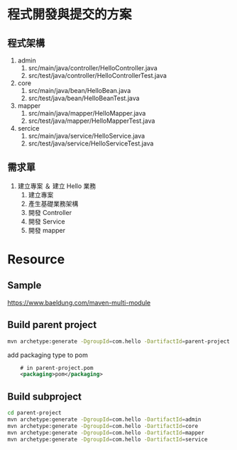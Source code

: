 
# 程式開發與提交的方案

## 程式架構
1. admin 
    1. src/main/java/controller/HelloController.java
    1. src/test/java/controller/HelloControllerTest.java
2. core
    1. src/main/java/bean/HelloBean.java
    1. src/test/java/bean/HelloBeanTest.java
3. mapper
    1. src/main/java/mapper/HelloMapper.java
    1. src/test/java/mapper/HelloMapperTest.java
4. sercice
    1. src/main/java/service/HelloService.java
    1. src/test/java/service/HelloServiceTest.java


## 需求單
1. 建立專案 ＆ 建立 Hello 業務
    1. 建立專案
    1. 產生基礎業務架構
    1. 開發 Controller
    1. 開發 Service
    1. 開發 mapper


# Resource
## Sample
https://www.baeldung.com/maven-multi-module

## Build parent project
```sh
mvn archetype:generate -DgroupId=com.hello -DartifactId=parent-project
```

add packaging type to pom
```xml
    # in parent-project.pom
    <packaging>pom</packaging>
```

## Build subproject
```sh
cd parent-project
mvn archetype:generate -DgroupId=com.hello -DartifactId=admin
mvn archetype:generate -DgroupId=com.hello -DartifactId=core
mvn archetype:generate -DgroupId=com.hello -DartifactId=mapper
mvn archetype:generate -DgroupId=com.hello -DartifactId=service
```